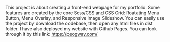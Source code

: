 This project is about creating a front-end webpage for my portfolio.
Some features are created by the core Scss/CSS and CSS Grid: Roatating Menu Button, Menu Overlay, and Responsive Image Slideshow.
You can easily use the project by download the codebase, then open any html files in dist folder.
I have also deployed my website with Github Pages. You can look through it by this link:
https://peogway.com/
